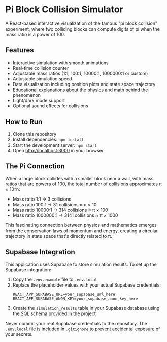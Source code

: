 # Pi Block Collision Simulator

A React-based interactive visualization of the famous "pi block collision" experiment, where two colliding blocks can compute digits of pi when the mass ratio is a power of 100.

## Features

- Interactive simulation with smooth animations
- Real-time collision counter
- Adjustable mass ratios (1:1, 100:1, 10000:1, 1000000:1 or custom)
- Adjustable simulation speed
- Data visualization including position plots and state space trajectory
- Educational explanations about the physics and math behind the phenomenon
- Light/dark mode support
- Optional sound effects for collisions

## How to Run

1. Clone this repository
2. Install dependencies: `npm install`
3. Start the development server: `npm start`
4. Open [http://localhost:3000](http://localhost:3000) in your browser

## The Pi Connection

When a large block collides with a smaller block near a wall, with mass ratios that are powers of 100, the total number of collisions approximates π × 10^n:

- Mass ratio 1:1 → 3 collisions
- Mass ratio 100:1 → 31 collisions ≈ π × 10
- Mass ratio 10000:1 → 314 collisions ≈ π × 100
- Mass ratio 1000000:1 → 3141 collisions ≈ π × 1000

This fascinating connection between physics and mathematics emerges from the conservation laws of momentum and energy, creating a circular trajectory in state space that's directly related to π.

## Supabase Integration

This application uses Supabase to store simulation results. To set up the Supabase integration:

1. Copy the `.env.example` file to `.env.local`
2. Replace the placeholder values with your actual Supabase credentials:
   ```
   REACT_APP_SUPABASE_URL=your_supabase_url_here
   REACT_APP_SUPABASE_ANON_KEY=your_supabase_anon_key_here
   ```
3. Create the `simulation_results` table in your Supabase database using the SQL schema provided in the project

Never commit your real Supabase credentials to the repository. The `.env.local` file is included in `.gitignore` to prevent accidental exposure of your secrets.
